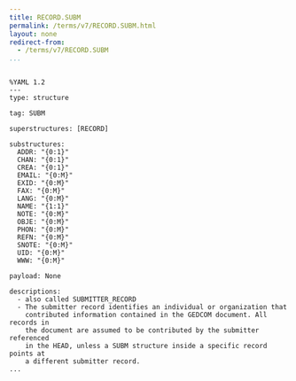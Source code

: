 ```yaml
---
title: RECORD.SUBM
permalink: /terms/v7/RECORD.SUBM.html
layout: none
redirect-from:
  - /terms/v7/RECORD.SUBM
...
```


```

%YAML 1.2
---
type: structure

tag: SUBM

superstructures: [RECORD]

substructures:
  ADDR: "{0:1}"
  CHAN: "{0:1}"
  CREA: "{0:1}"
  EMAIL: "{0:M}"
  EXID: "{0:M}"
  FAX: "{0:M}"
  LANG: "{0:M}"
  NAME: "{1:1}"
  NOTE: "{0:M}"
  OBJE: "{0:M}"
  PHON: "{0:M}"
  REFN: "{0:M}"
  SNOTE: "{0:M}"
  UID: "{0:M}"
  WWW: "{0:M}"

payload: None

descriptions:
  - also called SUBMITTER_RECORD
  - The submitter record identifies an individual or organization that
    contributed information contained in the GEDCOM document. All records in
    the document are assumed to be contributed by the submitter referenced
    in the HEAD, unless a SUBM structure inside a specific record points at
    a different submitter record.
...

```